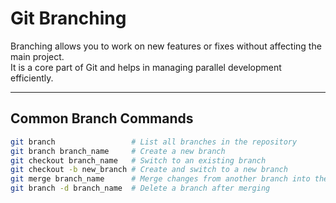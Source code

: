 # Git Branching

Branching allows you to work on new features or fixes without affecting the main project.  
It is a core part of Git and helps in managing parallel development efficiently.

---

## Common Branch Commands

```bash
git branch                 # List all branches in the repository
git branch branch_name     # Create a new branch
git checkout branch_name   # Switch to an existing branch
git checkout -b new_branch # Create and switch to a new branch
git merge branch_name      # Merge changes from another branch into the current branch
git branch -d branch_name  # Delete a branch after merging

